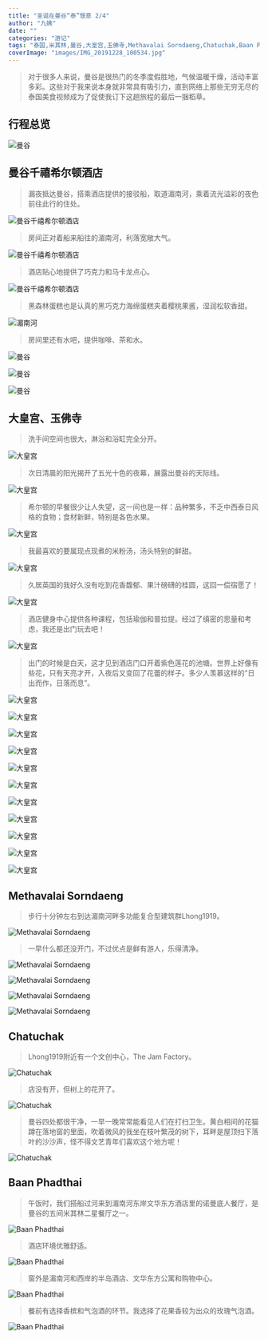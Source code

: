 ```yaml
---
title: "圣诞在曼谷“泰”惬意 2/4"
author: "九姨"
date: ""
categories: "游记"
tags: "泰国,米其林,曼谷,大皇宫,玉佛寺,Methavalai Sorndaeng,Chatuchak,Baan Phadthai"
coverImage: "images/IMG_20191228_100534.jpg"
---
```


>  对于很多人来说，曼谷是很热门的冬季度假胜地，气候温暖干燥，活动丰富多彩。这些对于我来说本身就非常具有吸引力，直到网络上那些无穷无尽的泰国美食视频成为了促使我订下这趟旅程的最后一捆稻草。

## 行程总览

![曼谷](images/2020-01-24at21.24.19.jpg)

## 曼谷千禧希尔顿酒店

>漏夜抵达曼谷，搭乘酒店提供的接驳船，取道湄南河，乘着流光溢彩的夜色前往此行的住处。

![曼谷千禧希尔顿酒店](images/IMG_20191228_062119.jpg)

>房间正对着船来船往的湄南河，利落宽敞大气。

![曼谷千禧希尔顿酒店](images/IMG_20191228_062142.jpg)

>酒店贴心地提供了巧克力和马卡龙点心。

![曼谷千禧希尔顿酒店](images/img_20191228.jpg)

>黑森林蛋糕也是认真的黑巧克力海绵蛋糕夹着樱桃果酱，湿润松软香甜。

![湄南河](images/IMG_20191228_090108.jpg)

>房间里还有水吧，提供咖啡、茶和水。

![曼谷](images/IMG_20191228_075829.jpg)

![曼谷](images/IMG_20191228_123707.jpg)

![曼谷](images/IMG_20191228_123031.jpg)

## 大皇宫、玉佛寺

>洗手间空间也很大，淋浴和浴缸完全分开。

![大皇宫](images/IMG_20191228_093906.jpg)

>次日清晨的阳光揭开了五光十色的夜幕，展露出曼谷的天际线。

![大皇宫](images/IMG_20191228_121315.jpg)

>希尔顿的早餐很少让人失望，这一间也是一样：品种繁多，不乏中西泰日风格的食物；食材新鲜，特别是各色水果。

![大皇宫](images/IMG_20191228_095617.jpg)

>我最喜欢的要属现点现煮的米粉汤，汤头特别的鲜甜。

![大皇宫](images/IMG_20191228_100314.jpg)

>久居英国的我好久没有吃到花香馥郁、果汁磅礴的桂圆，这回一偿宿愿了！

![大皇宫](images/IMG_20191228_100458.jpg)

>酒店健身中心提供各种课程，包括瑜伽和普拉提。经过了缜密的思量和考虑，我还是出门玩去吧！

![大皇宫](images/IMG_20191228_100527.jpg)

>出门的时候是白天，这才见到酒店门口开着紫色莲花的池塘。世界上好像有些花，只有天亮才开，入夜后又变回了花蕾的样子。多少人羡慕这样的“日出而作，日落而息”。

![大皇宫](images/IMG_20191228_100547.jpg)

![大皇宫](images/IMG_20191228_101129.jpg)

![大皇宫](images/IMG_20191228_101446.jpg)

![大皇宫](images/IMG_20191228_102132.jpg)

![大皇宫](images/IMG_20191228_104004.jpg)

![大皇宫](images/IMG_20191228_104206.jpg)

![大皇宫](images/IMG_20191228_104720.jpg)

![大皇宫](images/IMG_20191228_110225.jpg)

![大皇宫](images/IMG_20191228_111342.jpg)

![大皇宫](images/IMG_20191228_111602.jpg)

![大皇宫](images/IMG_20191228_111723.jpg)

## Methavalai Sorndaeng

>步行十分钟左右到达湄南河畔多功能复合型建筑群Lhong1919。

![Methavalai Sorndaeng](images/IMG_20191228_131350.jpg)

>一早什么都还没开门，不过优点是鲜有游人，乐得清净。

![Methavalai Sorndaeng](images/IMG_20191228_134714.jpg)

![Methavalai Sorndaeng](images/IMG_20191228_132342.jpg)

![Methavalai Sorndaeng](images/IMG_20191228_134146.jpg)

![Methavalai Sorndaeng](images/IMG_20191228_135453.jpg)

## Chatuchak

>Lhong1919附近有一个文创中心，The Jam Factory。

![Chatuchak](images/IMG_20191228_145652.jpg)

>店没有开，但树上的花开了。

![Chatuchak](images/IMG_20191228_163045.jpg)

>曼谷四处都很干净，一早一晚常常能看见人们在打扫卫生。黄白相间的花猫蹲在落地窗的里面，吹着微风的我坐在枝叶繁茂的树下，耳畔是屋顶扫下落叶的沙沙声，怪不得文艺青年们喜欢这个地方呢！

![Chatuchak](images/IMG_20191228_163121.jpg)

## Baan Phadthai

>午饭时，我们搭船过河来到湄南河东岸文华东方酒店里的诺曼底人餐厅，是曼谷的五间米其林二星餐厅之一。

![Baan Phadthai](images/IMG_20191228_195357.jpg)

>酒店环境优雅舒适。

![Baan Phadthai](images/IMG_20191228_195705.jpg)

>窗外是湄南河和西岸的半岛酒店、文华东方公寓和购物中心。

![Baan Phadthai](images/IMG_20191228_200202.jpg)

>餐前有选择香槟和气泡酒的环节。我选择了花果香较为出众的玫瑰气泡酒。

![Baan Phadthai](images/IMG_20191228_200210.jpg)
